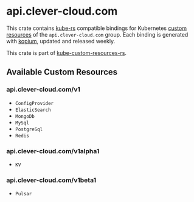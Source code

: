 <!--
SPDX-FileCopyrightText: The kube-custom-resources-rs Authors
SPDX-License-Identifier: 0BSD
 -->

# api.clever-cloud.com

This crate contains [kube-rs](https://kube.rs/) compatible bindings for Kubernetes [custom resources](https://kubernetes.io/docs/tasks/extend-kubernetes/custom-resources/custom-resource-definitions/) of the `api.clever-cloud.com` group. Each binding is generated with [kopium](https://github.com/kube-rs/kopium), updated and released weekly.

This crate is part of [kube-custom-resources-rs](https://github.com/metio/kube-custom-resources-rs).

## Available Custom Resources

### api.clever-cloud.com/v1
- `ConfigProvider`
- `ElasticSearch`
- `MongoDb`
- `MySql`
- `PostgreSql`
- `Redis`
### api.clever-cloud.com/v1alpha1
- `KV`
### api.clever-cloud.com/v1beta1
- `Pulsar`
